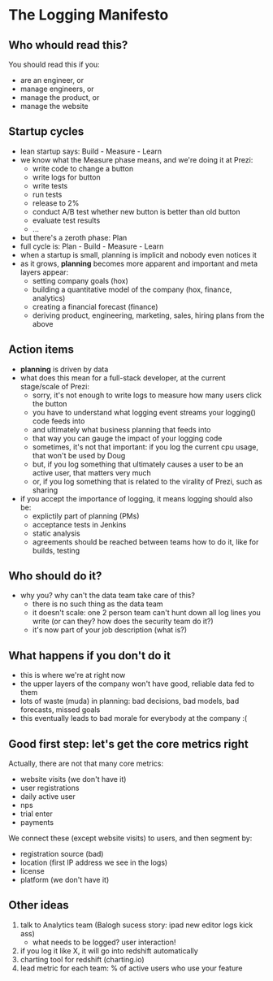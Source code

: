 The Logging Manifesto
=====================

Who whould read this?
---------------------
You should read this if you:

- are an engineer, or
- manage engineers, or
- manage the product, or
- manage the website

Startup cycles
--------------
- lean startup says: Build - Measure - Learn
- we know what the Measure phase means, and we're doing it at Prezi:
    - write code to change a button
    - write logs for button
    - write tests
    - run tests
    - release to 2%
    - conduct A/B test whether new button is better than old button
    - evaluate test results
    - ...
- but there's a zeroth phase: Plan
- full cycle is: Plan - Build - Measure - Learn
- when a startup is small, planning is implicit and nobody even notices it
- as it grows, **planning** becomes more apparent and important and meta layers appear:
    - setting company goals (hox)
    - building a quantitative model of the company (hox, finance, analytics)
    - creating a financial forecast (finance)
    - deriving product, engineering, marketing, sales, hiring plans from the above

Action items
------------
- **planning** is driven by data
- what does this mean for a full-stack developer, at the current stage/scale of Prezi:
    - sorry, it's not enough to write logs to measure how many users click the button
    - you have to understand what logging event streams your logging() code feeds into
    - and ultimately what business planning that feeds into
    - that way you can gauge the impact of your logging code
    - sometimes, it's not that important: if you log the current cpu usage, that won't be used by Doug
    - but, if you log something that ultimately causes a user to be an active user, that matters very much
    - or, if you log something that is related to the virality of Prezi, such as sharing
- if you accept the importance of logging, it means logging should also be:
    - explictily part of planning (PMs)
    - acceptance tests in Jenkins
    - static analysis
    - agreements should be reached between teams how to do it, like for builds, testing

Who should do it?
-----------------
- why you? why can't the data team take care of this?
    - there is no such thing as the data team
    - it doesn't scale: one 2 person team can't hunt down all log lines you write (or can they? how does the security team do it?)
    - it's now part of your job description (what is?)

What happens if you don't do it
-------------------------------
- this is where we're at right now
- the upper layers of the company won't have good, reliable data fed to them
- lots of waste (muda) in planning: bad decisions, bad models, bad forecasts, missed goals
- this eventually leads to bad morale for everybody at the company :(


Good first step: let's get the core metrics right
-------------------------------------------------
Actually, there are not that many core metrics:
- website visits (we don't have it)
- user registrations
- daily active user
- nps
- trial enter
- payments

We connect these (except website visits) to users, and then segment by:
- registration source (bad)
- location (first IP address we see in the logs)
- license
- platform (we don't have it)

Other ideas
-----------
1. talk to Analytics team (Balogh sucess story: ipad new editor logs kick ass)
    - what needs to be logged? user interaction!
2. if you log it like X, it will go into redshift automatically
3. charting tool for redshift (charting.io)
4. lead metric for each team: % of active users who use your feature
